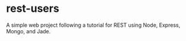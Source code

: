 # rest-users
A simple web project following a tutorial for REST using Node, Express, Mongo, and Jade.